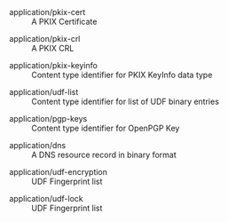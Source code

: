 <dl>
<dt>application/pkix-cert
<dd>
    A PKIX Certificate	
</dd>
</dl>
<dl>
<dt>application/pkix-crl
<dd>
    A PKIX CRL
</dd>
</dl>
<dl>
<dt>application/pkix-keyinfo
<dd>
    Content type identifier for PKIX KeyInfo data type
</dd>
</dl>
<dl>
<dt>application/udf-list
<dd>
    Content type identifier for list of UDF binary entries
</dd>
</dl>
<dl>
<dt>application/pgp-keys
<dd>
     Content type identifier for OpenPGP Key
</dd>
</dl>
<dl>
<dt>application/dns
<dd>
    A DNS resource record in binary format
</dd>
</dl>
<dl>
<dt>application/udf-encryption
<dd>
     UDF Fingerprint list
</dd>
</dl>
<dl>
<dt>application/udf-lock
<dd>
    UDF Fingerprint list
</dd>
</dl>

